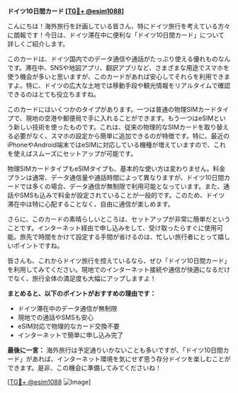 **ドイツ10日間カード [[TG💪+ @esim1088](https://t.me/s/esim1088)]**

こんにちは！海外旅行を計画している皆さん、特にドイツ旅行を考えている方々に朗報です！今日は、ドイツ滞在中に便利な「ドイツ10日間カード」について詳しくご紹介します。

このカードは、ドイツ国内でのデータ通信や通話がたっぷり使える優れものなんです。滞在中、SNSや地図アプリ、翻訳アプリなど、さまざまな用途でスマホを使う機会が多いと思いますが、このカードがあれば安心してそれらを利用できますよ。特に、ドイツの広大な土地では移動手段や観光情報をリアルタイムで確認できるのはとても役立ちますね。

このカードにはいくつかのタイプがあります。一つは普通の物理SIMカードタイプで、現地の空港や郵便局で手に入れることができます。もう一つはeSIMという新しい技術を使ったものです。これは、従来の物理的なSIMカードを取り替える必要がなく、スマホの設定から簡単に追加できるのが特徴です。特に、最近のiPhoneやAndroid端末ではeSIMに対応している機種が増えていますので、これを使えばスムーズにセットアップが可能です。

物理SIMカードタイプもeSIMタイプも、基本的な使い方は変わりません。料金プランは通常、データ通信量や通話時間によって異なりますが、ドイツ10日間カードでは多くの場合、データ通信が無制限で利用可能となっています。また、通話やSMSも込みで料金が設定されていることが一般的です。このため、ドイツ滞在中は特に心配することなく、自由に通信が楽しめます。

さらに、このカードの素晴らしいところは、セットアップが非常に簡単だということです。インターネット経由で申し込みをして、受け取ったらすぐに使用可能。旅先で時間をかけて設定する手間が省けるのは、忙しい旅行者にとって嬉しいポイントですね。

皆さんも、これからドイツ旅行を控えているなら、ぜひ「ドイツ10日間カード」を利用してみてください。現地でのインターネット接続や通信が快適になるだけでなく、旅行全体の満足度も大幅にアップしますよ！

**まとめると、以下のポイントがおすすめの理由です：**
- ドイツ滞在中のデータ通信が無制限
- 現地での通話やSMSも安心
- eSIM対応で物理的なカード交換不要
- インターネットで簡単に申し込み完了

**最後に一言：** 海外旅行は予定通りいかないことも多いですが、「ドイツ10日間カード」があれば、インターネット環境を気にせず思う存分ドイツを楽しむことができます。是非、この機会に準備してみてくださいね！

[[TG💪+ @esim1088](https://t.me/s/esim1088) ![Image](https://i.postimg.cc/Y0z9fWf4/image.png)]